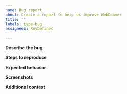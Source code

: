 ```yaml
---
name: Bug report
about: Create a report to help us improve WebDoomer
title: ''
labels: type-bug
assignees: RoyDefined

---
```


**Describe the bug**


**Steps to reproduce**


**Expected behavior**


**Screenshots**


**Additional context**
